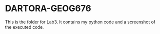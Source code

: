 # DARTORA-GEOG676

This is the folder for Lab3. It contains my python code and a screenshot of the executed code.
